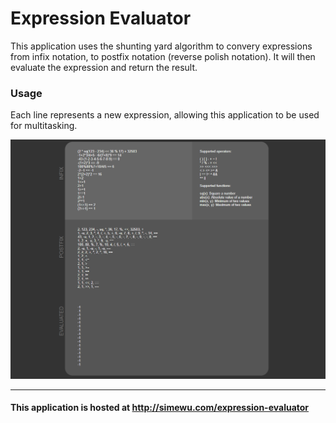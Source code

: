 # Expression Evaluator
This application uses the shunting yard algorithm to convery expressions from infix notation, to postfix notation (reverse polish notation). It will then evaluate the expression and return the result.

### Usage
Each line represents a new expression, allowing this application to be used for multitasking.

![](screenshot.png)

---
#### This application is hosted at http://simewu.com/expression-evaluator
